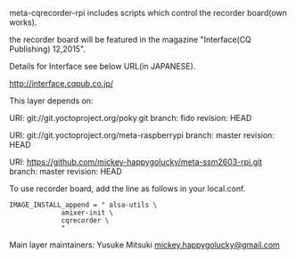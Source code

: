 meta-cqrecorder-rpi includes scripts which control the recorder board(own works).

the recorder board will be featured in the magazine "Interface(CQ Publishing) 12,2015".

Details for Interface see below URL(in JAPANESE).

http://interface.cqpub.co.jp/


This layer depends on:

URI: git://git.yoctoproject.org/poky.git
branch: fido
revision: HEAD

URI: git://git.yoctoproject.org/meta-raspberrypi
branch: master
revision: HEAD

URI: https://github.com/mickey-happygolucky/meta-ssm2603-rpi.git
branch: master
revision: HEAD


To use recorder board, add the line as follows in your local.conf.

```
IMAGE_INSTALL_append = " alsa-utils \
		     amixer-init \
		     cqrecorder \
		     "
```


Main layer maintainers:
  Yusuke Mitsuki <mickey.happygolucky@gmail.com>
